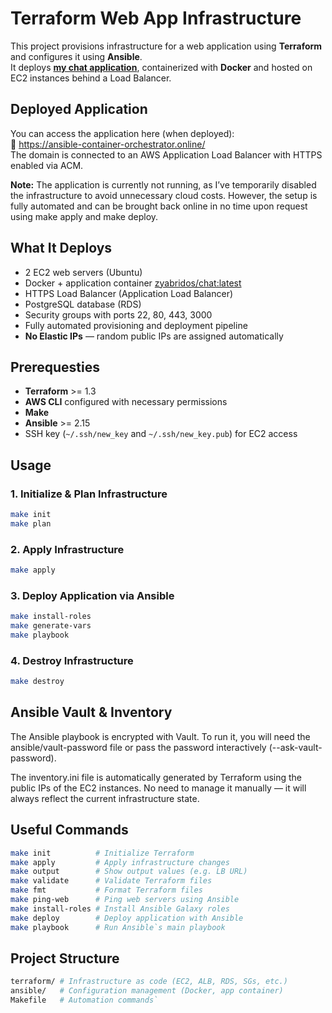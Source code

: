 
# Terraform Web App Infrastructure

This project provisions infrastructure for a web application using **Terraform** and configures it using **Ansible**.  
It deploys [**my chat application**](https://github.com/Zyabridos/chat), containerized with **Docker** and hosted on EC2 instances behind a Load Balancer.

## Deployed Application
You can access the application here (when deployed):  
🔗 https://ansible-container-orchestrator.online/  
The domain is connected to an AWS Application Load Balancer with HTTPS enabled via ACM.

**Note:** The application is currently not running, as I’ve temporarily disabled the infrastructure to avoid unnecessary cloud costs.
However, the setup is fully automated and can be brought back online in no time upon request using make apply and make deploy.

## What It Deploys

-   2 EC2 web servers (Ubuntu)
-   Docker + application container [zyabridos/chat:latest](https://hub.docker.com/repository/docker/zyabridos/chat/general)
-   HTTPS Load Balancer (Application Load Balancer)
-   PostgreSQL database (RDS)
-   Security groups with ports 22, 80, 443, 3000
-   Fully automated provisioning and deployment pipeline
-   **No Elastic IPs** — random public IPs are assigned automatically
    
## Prerequesties
-   **Terraform** >= 1.3
-   **AWS CLI** configured with necessary permissions
-   **Make**
-   **Ansible** >= 2.15
-   SSH key (`~/.ssh/new_key` and `~/.ssh/new_key.pub`) for EC2 access
  
## Usage

### 1. Initialize & Plan Infrastructure

```bash
make init
make plan
```

### 2. Apply Infrastructure

```bash
make apply
```

### 3. Deploy Application via Ansible
```bash
make install-roles
make generate-vars
make playbook
```

### 4. Destroy Infrastructure
```bash 
make destroy
```

## Ansible Vault & Inventory
The Ansible playbook is encrypted with Vault.
To run it, you will need the ansible/vault-password file or pass the password interactively (--ask-vault-password).

The inventory.ini file is automatically generated by Terraform using the public IPs of the EC2 instances.
No need to manage it manually — it will always reflect the current infrastructure state.

## Useful Commands

```bash
make init          # Initialize Terraform
make apply         # Apply infrastructure changes
make output        # Show output values (e.g. LB URL)
make validate      # Validate Terraform files
make fmt           # Format Terraform files
make ping-web      # Ping web servers using Ansible
make install-roles # Install Ansible Galaxy roles
make deploy        # Deploy application with Ansible
make playbook      # Run Ansible`s main playbook
```

## Project Structure

```bash
terraform/ # Infrastructure as code (EC2, ALB, RDS, SGs, etc.) 
ansible/   # Configuration management (Docker, app container)
Makefile   # Automation commands`
```
